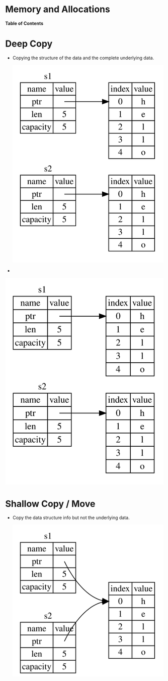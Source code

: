 # Memory and Allocations

**Table of Contents**

# Deep Copy

- Copying the structure of the data and the complete underlying data.
    
    ![trpl04-03.png](Memory%20and%20Allocations%200d65715c6a974cc9ad5131ed77462335/trpl04-03.png)
    
- 

![deep.svg](Memory%20and%20Allocations%200d65715c6a974cc9ad5131ed77462335/deep.svg)

# Shallow Copy / Move

- Copy the data structure info but not the underlying data.
    
    ![trpl04-02.png](Memory%20and%20Allocations%200d65715c6a974cc9ad5131ed77462335/trpl04-02.png)
